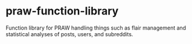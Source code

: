 # praw-function-library
Function library for PRAW handling things such as flair management and statistical analyses of posts, users, and subreddits.
